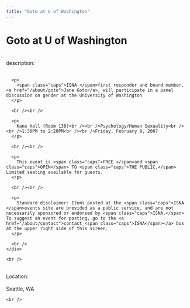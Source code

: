 ```yaml
---
title: "Goto at U of Washington"
---
```


# Goto at U of Washington

<div class="flexinode-body flexinode-2">
  <div class="flexinode-textarea-1">
    <div class="form-item">
      <br /> <label>description:</label><br /><br /> 
      
      <p>
        <span class="caps">ISNA </span>first responder and board member, <a href="/about/goto">Jane Goto</a>, will participate in a panel discussion on gender at the University of Washington
      </p>
      
      <br /><br />
      
      <p>
        Kane Hall (Room 130)<br /><br />Psychology/Human Sexuality<br /><br />1:30PM to 2:20PM<br /><br />Friday, February 9, 2007
      </p>
      
      <br /><br />
      
      <p>
        This event is <span class="caps">FREE </span>and <span class="caps">OPEN</span> TO <span class="caps">THE PUBLIC.</span> Limited seating available for guests.
      </p>
      
      <br /><br />
      
      <p>
        Standard disclaimer: Items posted at the <span class="caps">ISNA </span>events site are provided as a public service, and are not necessarily sponsored or endorsed by <span class="caps">ISNA.</span> To suggest an event for posting, go to the <a href="/about/contact">contact <span class="caps">ISNA</span></a> box at the upper right side of this screen.
      </p>
      
      <br />
    </div>
    
    <br />
  </div>
  
  <div class="flexinode-textfield-2">
    <div class="form-item">
      <br /> <label>Location:</label><br /><br /> Seattle, WA<br />
    </div>
    
    <br />
  </div>
</div>